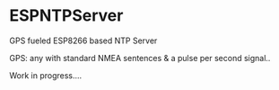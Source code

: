 # ESPNTPServer
GPS fueled ESP8266 based NTP Server

GPS: any with standard NMEA sentences & a pulse per second signal..

Work in progress....
